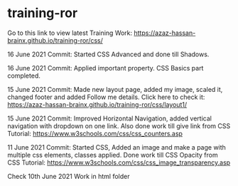 # training-ror

Go to this link to view latest Training Work:
https://azaz-hassan-brainx.github.io/training-ror/css/


16 June 2021
Commit: Started CSS Advanced and done till Shadows.


16 June 2021
Commit: Applied important property. CSS Basics part completed.


15 June 2021
Commit: Made new layout page, added my image, scaled it, changed footer and added Follow me details. Click here to check it: https://azaz-hassan-brainx.github.io/training-ror/css/layout1/


15 June 2021
Commit: Improved Horizontal Navigation, added vertical navigation with dropdown on one link. Also done work till give link from CSS Tutorial: https://www.w3schools.com/css/css_counters.asp


11 June 2021
Commit: Started CSS, Added an image and make a page with multiple css elements, classes applied. Done work till CSS Opacity from CSS Tutorial: 
https://www.w3schools.com/css/css_image_transparency.asp


Check 10th June 2021 Work in html folder